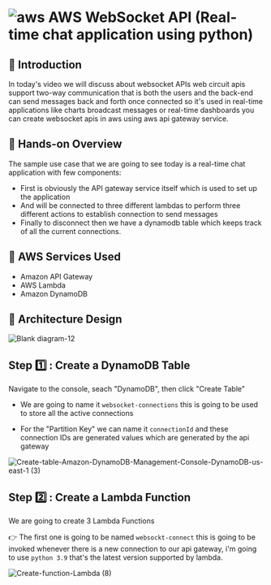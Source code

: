 # ![aws](https://github.com/julien-muke/Search-Engine-Website-using-AWS/assets/110755734/01cd6124-8014-4baa-a5fe-bd227844d263)     AWS WebSocket API (Real-time chat application using python)


## 🤖 Introduction

In today's video we will discuss about websocket APIs web circuit apis support two-way communication that is both the users and the back-end can send messages back and forth once connected so it's used in real-time applications like charts broadcast messages or real-time dashboards you can create websocket apis in aws using aws api gateway service.

## 	📝 Hands-on Overview

The sample use case that we are going to see today is a real-time chat application with few components:

* First is obviously the API gateway service itself which is used to set up the application 
* And will be connected to three different lambdas to perform three different actions to establish connection to send messages  
* Finally to disconnect then we have a dynamodb table which keeps track of all the current connections.

## 🚨 AWS Services Used

* Amazon API Gateway
* AWS Lambda
* Amazon DynamoDB



## 📐 Architecture Design


![Blank diagram-12](https://github.com/julien-muke/aws-websocket-api/assets/110755734/6fa322ac-40a7-43f9-bfcd-b1d09d5a3cf8)



##  Step 1️⃣ : Create a DynamoDB Table


Navigate to the console, seach "DynamoDB", then click "Create Table"

*  We are going to name it `websocket-connections` this is going to be used to store all the active connections

* For the "Partition Key" we can name it `connectionId` and these connection IDs are generated values which are generated by the api gateway

![Create-table-Amazon-DynamoDB-Management-Console-DynamoDB-us-east-1 (3)](https://github.com/julien-muke/aws-websocket-api/assets/110755734/a622f731-a675-4ba5-9553-8fafeda2fe98)



## Step 2️⃣ : Create a Lambda Function


We are going to create 3 Lambda Functions

👉 The first one is going to be named `websockt-connect` this is going to be invoked whenever there is a new connection to our api gateway, i'm going to use `python 3.9` that's the latest version supported by lambda.


![Create-function-Lambda (8)](https://github.com/julien-muke/aws-websocket-api/assets/110755734/91cc9797-23f9-48f1-8a6c-45e8850081f0)





